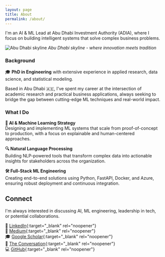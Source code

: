 ```yaml
---
layout: page
title: About
permalink: /about/
---
```


I'm an AI & ML Lead at Abu Dhabi Investment Authority (ADIA), where I focus on building intelligent systems that solve complex business problems.

![Abu Dhabi skyline](https://unsplash.com/photos/hNg-zO_mHQk/download?force=true&w=800)
*Abu Dhabi skyline - where innovation meets tradition*

### Background

🎓 **PhD in Engineering** with extensive experience in applied research, data science, and statistical modeling.

Based in Abu Dhabi 🇦🇪, I've spent my career at the intersection of academic research and practical business applications, always seeking to bridge the gap between cutting-edge ML techniques and real-world impact.

### What I Do

**🤖 AI & Machine Learning Strategy**  
Designing and implementing ML systems that scale from proof-of-concept to production, with a focus on explainable and human-centered approaches.

**🔍 Natural Language Processing**  
Building NLP-powered tools that transform complex data into actionable insights for stakeholders across the organization.

**🛠️ Full-Stack ML Engineering**  
Creating end-to-end solutions using Python, FastAPI, Docker, and Azure, ensuring robust deployment and continuous integration.

## Connect

I'm always interested in discussing AI, ML engineering, leadership in tech, or potential collaborations.

💼 [LinkedIn](https://linkedin.com/in/hamzabendemra){:target="_blank" rel="noopener"}  
📝 [Medium](https://medium.com/@Hamza.b86){:target="_blank" rel="noopener"}  
🎓 [Google Scholar](https://scholar.google.com/citations?user=r8Se7NwAAAAJ&hl=en){:target="_blank" rel="noopener"}  
💬 [The Conversation](https://theconversation.com/profiles/hamza-bendemra-5289){:target="_blank" rel="noopener"}  
💻 [GitHub](https://github.com/HamzaBendemra){:target="_blank" rel="noopener"}
